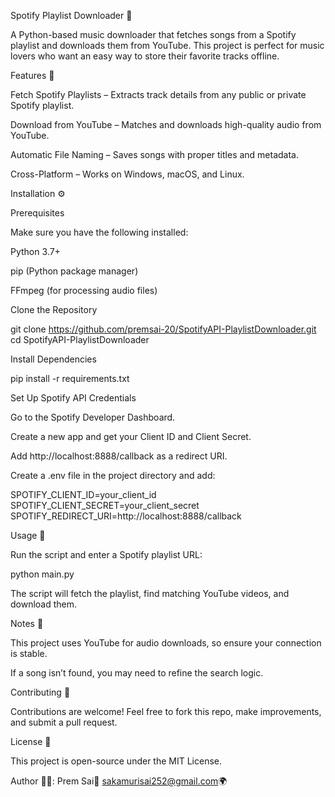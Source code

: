 Spotify Playlist Downloader 🎵

A Python-based music downloader that fetches songs from a Spotify playlist and downloads them from YouTube. This project is perfect for music lovers who want an easy way to store their favorite tracks offline.

Features 🚀

Fetch Spotify Playlists – Extracts track details from any public or private Spotify playlist.

Download from YouTube – Matches and downloads high-quality audio from YouTube.

Automatic File Naming – Saves songs with proper titles and metadata.

Cross-Platform – Works on Windows, macOS, and Linux.

Installation ⚙️

Prerequisites

Make sure you have the following installed:

Python 3.7+

pip (Python package manager)

FFmpeg (for processing audio files)

Clone the Repository

git clone https://github.com/premsai-20/SpotifyAPI-PlaylistDownloader.git
cd SpotifyAPI-PlaylistDownloader

Install Dependencies

pip install -r requirements.txt

Set Up Spotify API Credentials

Go to the Spotify Developer Dashboard.

Create a new app and get your Client ID and Client Secret.

Add http://localhost:8888/callback as a redirect URI.

Create a .env file in the project directory and add:

SPOTIFY_CLIENT_ID=your_client_id
SPOTIFY_CLIENT_SECRET=your_client_secret
SPOTIFY_REDIRECT_URI=http://localhost:8888/callback

Usage 📌

Run the script and enter a Spotify playlist URL:

python main.py

The script will fetch the playlist, find matching YouTube videos, and download them.

Notes 📝

This project uses YouTube for audio downloads, so ensure your connection is stable.

If a song isn’t found, you may need to refine the search logic.

Contributing 🤝

Contributions are welcome! Feel free to fork this repo, make improvements, and submit a pull request.

License 📜

This project is open-source under the MIT License.

Author 👨‍💻:
Prem Sai📧 
sakamurisai252@gmail.com🌍
